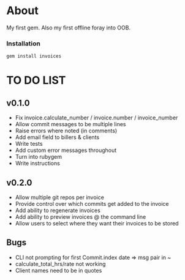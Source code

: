 # About
My first gem. Also my first offline foray into OOB.

### Installation
<code>gem install invoices</code>

# TO DO LIST
## v0.1.0
- Fix invoice.calculate_number / invoice.number / invoice_number
- Allow commit messages to be multiple lines
- Raise errors where noted (in comments)
- Add email field to billers & clients
- Write tests
- Add custom error messages throughout
- Turn into rubygem
- Write instructions

## v0.2.0
- Allow multiple git repos per invoice
- Provide control over which commits get added to the invoice
- Add ability to regenerate invoices
- Add ability to preview invoices @ the command line
- Allow users to select where they want their invoices to be stored

## Bugs
- CLI not prompting for first Commit.index date => msg pair in ~
- calculate_total_hrs/rate not working
- Client names need to be in quotes
